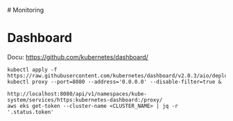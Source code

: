 # Monitoring

# Dashboard

Docu: https://github.com/kubernetes/dashboard/

```
kubectl apply -f https://raw.githubusercontent.com/kubernetes/dashboard/v2.0.3/aio/deploy/recommended.yaml
kubectl proxy --port=8080 --address='0.0.0.0' --disable-filter=true &
```

```
http://localhost:8080/api/v1/namespaces/kube-system/services/https:kubernetes-dashboard:/proxy/
aws eks get-token --cluster-name <CLUSTER_NAME> | jq -r '.status.token'
```
